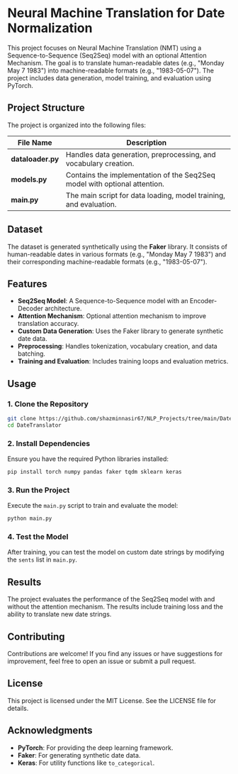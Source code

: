 # Neural Machine Translation for Date Normalization

This project focuses on Neural Machine Translation (NMT) using a Sequence-to-Sequence (Seq2Seq) model with an optional Attention Mechanism. The goal is to translate human-readable dates (e.g., "Monday May 7 1983") into machine-readable formats (e.g., "1983-05-07"). The project includes data generation, model training, and evaluation using PyTorch.

## Project Structure
The project is organized into the following files:

| File Name | Description |
|-----------|-------------|
| **dataloader.py** | Handles data generation, preprocessing, and vocabulary creation. |
| **models.py** | Contains the implementation of the Seq2Seq model with optional attention. |
| **main.py** | The main script for data loading, model training, and evaluation. |

## Dataset
The dataset is generated synthetically using the **Faker** library. It consists of human-readable dates in various formats (e.g., "Monday May 7 1983") and their corresponding machine-readable formats (e.g., "1983-05-07").

## Features
- **Seq2Seq Model**: A Sequence-to-Sequence model with an Encoder-Decoder architecture.
- **Attention Mechanism**: Optional attention mechanism to improve translation accuracy.
- **Custom Data Generation**: Uses the Faker library to generate synthetic date data.
- **Preprocessing**: Handles tokenization, vocabulary creation, and data batching.
- **Training and Evaluation**: Includes training loops and evaluation metrics.

## Usage
### 1. Clone the Repository
```bash
git clone https://github.com/shazminnasir67/NLP_Projects/tree/main/DatesTranslator.git
cd DateTranslator
```

### 2. Install Dependencies
Ensure you have the required Python libraries installed:
```bash
pip install torch numpy pandas faker tqdm sklearn keras
```

### 3. Run the Project
Execute the `main.py` script to train and evaluate the model:
```bash
python main.py
```

### 4. Test the Model
After training, you can test the model on custom date strings by modifying the `sents` list in `main.py`.

## Results
The project evaluates the performance of the Seq2Seq model with and without the attention mechanism. The results include training loss and the ability to translate new date strings.

## Contributing
Contributions are welcome! If you find any issues or have suggestions for improvement, feel free to open an issue or submit a pull request.

## License
This project is licensed under the MIT License. See the LICENSE file for details.

## Acknowledgments
- **PyTorch**: For providing the deep learning framework.
- **Faker**: For generating synthetic date data.
- **Keras**: For utility functions like `to_categorical`.
